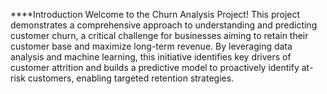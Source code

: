 ****Introduction
Welcome to the Churn Analysis Project! This project demonstrates a comprehensive approach to understanding and predicting customer churn, a critical challenge for businesses aiming to retain their customer base and maximize long-term revenue. By leveraging data analysis and machine learning, this initiative identifies key drivers of customer attrition and builds a predictive model to proactively identify at-risk customers, enabling targeted retention strategies.
